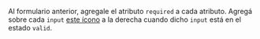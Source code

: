Al formulario anterior, agregale el atributo `required` a cada atributo. Agregá sobre cada `input` [este ícono](https://fontawesome.com/icons/check?style=solid) a la derecha cuando dicho `input` está en el estado `valid`.
